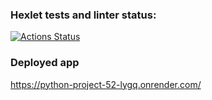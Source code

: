 ### Hexlet tests and linter status:
[![Actions Status](https://github.com/Troshchk/python-project-52/actions/workflows/hexlet-check.yml/badge.svg)](https://github.com/Troshchk/python-project-52/actions)

### Deployed app
https://python-project-52-lygq.onrender.com/
